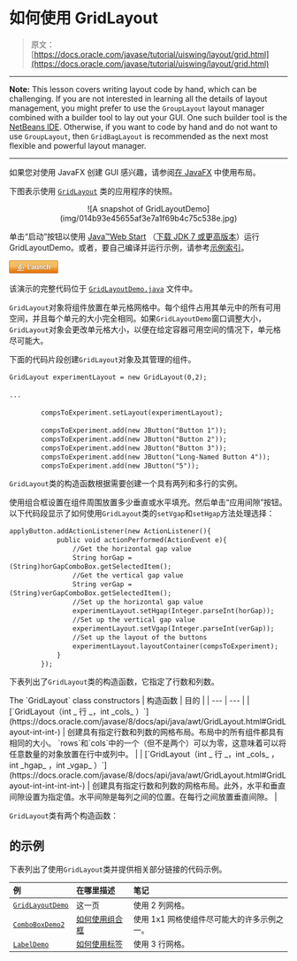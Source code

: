 # 如何使用 GridLayout

> 原文： [https://docs.oracle.com/javase/tutorial/uiswing/layout/grid.html](https://docs.oracle.com/javase/tutorial/uiswing/layout/grid.html)

* * *

**Note:** This lesson covers writing layout code by hand, which can be challenging. If you are not interested in learning all the details of layout management, you might prefer to use the `GroupLayout` layout manager combined with a builder tool to lay out your GUI. One such builder tool is the [NetBeans IDE](../learn/index.html). Otherwise, if you want to code by hand and do not want to use `GroupLayout`, then `GridBagLayout` is recommended as the next most flexible and powerful layout manager.

* * *

如果您对使用 JavaFX 创建 GUI 感兴趣，请参阅[在 JavaFX](https://docs.oracle.com/javase/8/javafx/layout-tutorial/index.html) 中使用布局。

下图表示使用 [`GridLayout`](https://docs.oracle.com/javase/8/docs/api/java/awt/GridLayout.html) 类的应用程序的快照。

<center>![A snapshot of GridLayoutDemo](img/014b93e45655af3e7a1f69b4c75c538e.jpg)</center>

单击“启动”按钮以使用 [Java™Web Start](http://www.oracle.com/technetwork/java/javase/javawebstart/index.html) （[下载 JDK 7 或更高版本](http://www.oracle.com/technetwork/java/javase/downloads/index.html)）运行 GridLayoutDemo。或者，要自己编译并运行示例，请参考[示例索引](../examples/layout/index.html#GridLayoutDemo)。

[![Launches the GridLayoutDemo application](img/4707a69a17729d71c56b2bdbbb4cc61c.jpg)](https://docs.oracle.com/javase/tutorialJWS/samples/uiswing/GridLayoutDemoProject/GridLayoutDemo.jnlp)

该演示的完整代码位于 [`GridLayoutDemo.java`](../examples/layout/GridLayoutDemoProject/src/layout/GridLayoutDemo.java) 文件中。

`GridLayout`对象将组件放置在单元格网格中。每个组件占用其单元中的所有可用空间，并且每个单元的大小完全相同。如果`GridLayoutDemo`窗口调整大小，`GridLayout`对象会更改单元格大小，以便在给定容器可用空间的情况下，单元格尽可能大。

下面的代码片段创建`GridLayout`对象及其管理的组件。

```
GridLayout experimentLayout = new GridLayout(0,2);

...

        compsToExperiment.setLayout(experimentLayout);

        compsToExperiment.add(new JButton("Button 1"));
        compsToExperiment.add(new JButton("Button 2"));
        compsToExperiment.add(new JButton("Button 3"));
        compsToExperiment.add(new JButton("Long-Named Button 4"));
        compsToExperiment.add(new JButton("5"));

```

`GridLayout`类的构造函数根据需要创建一个具有两列和多行的实例。

使用组合框设置在组件周围放置多少垂直或水平填充。然后单击“应用间隙”按钮。以下代码段显示了如何使用`GridLayout`类的`setVgap`和`setHgap`方法处理选择：

```
applyButton.addActionListener(new ActionListener(){
            public void actionPerformed(ActionEvent e){
                //Get the horizontal gap value
                String horGap = (String)horGapComboBox.getSelectedItem();
                //Get the vertical gap value
                String verGap = (String)verGapComboBox.getSelectedItem();
                //Set up the horizontal gap value
                experimentLayout.setHgap(Integer.parseInt(horGap));
                //Set up the vertical gap value
                experimentLayout.setVgap(Integer.parseInt(verGap));
                //Set up the layout of the buttons
                experimentLayout.layoutContainer(compsToExperiment);
            }
        });

```

下表列出了`GridLayout`类的构造函数，它指定了行数和列数。

<caption>The `GridLayout` class constructors</caption>
| 构造函数 | 目的 |
| --- | --- |
| [`GridLayout（int _ 行 _，int _cols_ ）`](https://docs.oracle.com/javase/8/docs/api/java/awt/GridLayout.html#GridLayout-int-int-) | 创建具有指定行数和列数的网格布局。布局中的所有组件都具有相同的大小。 `rows`和`cols`中的一个（但不是两个）可以为零，这意味着可以将任意数量的对象放置在行中或列中。 |
| [`GridLayout（int _ 行 _，int _cols_ ，int _hgap_ ，int _vgap_ ）`](https://docs.oracle.com/javase/8/docs/api/java/awt/GridLayout.html#GridLayout-int-int-int-int-) | 创建具有指定行数和列数的网格布局。此外，水平和垂直间隙设置为指定值。水平间隙是每列之间的位置。在每行之间放置垂直间隙。 |

`GridLayout`类有两个构造函数：

##  的示例

下表列出了使用`GridLayout`类并提供相关部分链接的代码示例。

| 例 | 在哪里描述 | 笔记 |
| :-- | :-- | :-- |
| [`GridLayoutDemo`](../examples/layout/index.html#GridLayoutDemo) | 这一页 | 使用 2 列网格。 |
| [`ComboBoxDemo2`](../examples/components/index.html#ComboBoxDemo2) | [如何使用组合框](../components/combobox.html) | 使用 1x1 网格使组件尽可能大的许多示例之一。 |
| [`LabelDemo`](../examples/components/index.html#LabelDemo) | [如何使用标签](../components/label.html) | 使用 3 行网格。 |